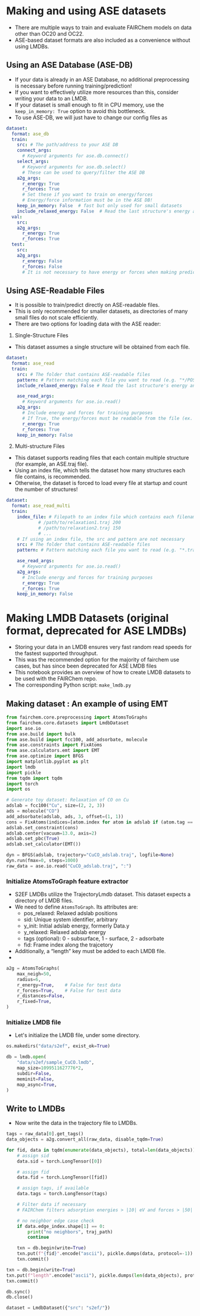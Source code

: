 # Making and using ASE datasets
* There are multiple ways to train and evaluate FAIRChem models on data other than OC20 and OC22.
* ASE-based dataset formats are also included as a convenience without using LMDBs.

## Using an ASE Database (ASE-DB)
* If your data is already in an ASE Database, no additional preprocessing is necessary before running training/prediction!
* If you want to effectively utilize more resources than this, consider writing your data to an LMDB.
* If your dataset is small enough to fit in CPU memory, use the `keep_in_memory: True` option to avoid this bottleneck.
* To use ASE-DB, we will just have to change our config files as

```yaml
dataset:
  format: ase_db
  train:
    src: # The path/address to your ASE DB
    connect_args:
      # Keyword arguments for ase.db.connect()
    select_args:
      # Keyword arguments for ase.db.select()
      # These can be used to query/filter the ASE DB
    a2g_args:
      r_energy: True
      r_forces: True
      # Set these if you want to train on energy/forces
      # Energy/force information must be in the ASE DB!
    keep_in_memory: False  # fast but only used for small datasets
    include_relaxed_energy: False  # Read the last structure's energy and save as "y_relaxed" for IS2RE
  val:
    src:
    a2g_args:
      r_energy: True
      r_forces: True
  test:
    src:
    a2g_args:
      r_energy: False
      r_forces: False
      # It is not necessary to have energy or forces when making predictions
```

## Using ASE-Readable Files
* It is possible to train/predict directly on ASE-readable files.
* This is only recommended for smaller datasets, as directories of many small files do not scale efficiently.
* There are two options for loading data with the ASE reader:

1. Single-Structure Files
* This dataset assumes a single structure will be obtained from each file.

```yaml
dataset:
  format: ase_read
  train:
    src: # The folder that contains ASE-readable files
    pattern: # Pattern matching each file you want to read (e.g. "*/POSCAR"). Search recursively with two wildcards: "**/*.cif".
    include_relaxed_energy: False # Read the last structure's energy and save as "y_relaxed" for IS2RE-Direct training

    ase_read_args:
      # Keyword arguments for ase.io.read()
    a2g_args:
      # Include energy and forces for training purposes
      # If True, the energy/forces must be readable from the file (ex. OUTCAR)
      r_energy: True
      r_forces: True
    keep_in_memory: False
```

2. Multi-structure Files
* This dataset supports reading files that each contain multiple structure (for example, an ASE.traj file).
* Using an index file, which tells the dataset how many structures each file contains, is recommended.
* Otherwise, the dataset is forced to load every file at startup and count the number of structures!

```yaml
dataset:
  format: ase_read_multi
  train:
    index_file: # Filepath to an index file which contains each filename and the number of structures in each file. e.g.:
            # /path/to/relaxation1.traj 200
            # /path/to/relaxation2.traj 150
            # ...
    # If using an index file, the src and pattern are not necessary
    src: # The folder that contains ASE-readable files
    pattern: # Pattern matching each file you want to read (e.g. "*.traj"). Search recursively with two wildcards: "**/*.xyz".

    ase_read_args:
      # Keyword arguments for ase.io.read()
    a2g_args:
      # Include energy and forces for training purposes
      r_energy: True
      r_forces: True
    keep_in_memory: False
```

# Making LMDB Datasets (original format, deprecated for ASE LMDBs)
* Storing your data in an LMDB ensures very fast random read speeds for the fastest supported throughput.
* This was the recommended option for the majority of fairchem use cases, but has since been deprecated for ASE LMDB files
* This notebook provides an overview of how to create LMDB datasets to be used with the FAIRChem repo.
* The corresponding Python script: `make_lmdb.py`

## Making dataset : An example of using EMT
```python
from fairchem.core.preprocessing import AtomsToGraphs
from fairchem.core.datasets import LmdbDataset
import ase.io
from ase.build import bulk
from ase.build import fcc100, add_adsorbate, molecule
from ase.constraints import FixAtoms
from ase.calculators.emt import EMT
from ase.optimize import BFGS
import matplotlib.pyplot as plt
import lmdb
import pickle
from tqdm import tqdm
import torch
import os

# Generate toy dataset: Relaxation of CO on Cu
adslab = fcc100("Cu", size=(2, 2, 3))
ads = molecule("CO")
add_adsorbate(adslab, ads, 3, offset=(1, 1))
cons = FixAtoms(indices=[atom.index for atom in adslab if (atom.tag == 3)])
adslab.set_constraint(cons)
adslab.center(vacuum=13.0, axis=2)
adslab.set_pbc(True)
adslab.set_calculator(EMT())

dyn = BFGS(adslab, trajectory="CuCO_adslab.traj", logfile=None)
dyn.run(fmax=0, steps=1000)
raw_data = ase.io.read("CuCO_adslab.traj", ":")
```

### Initialize AtomsToGraph feature extractor
* S2EF LMDBs utilize the TrajectoryLmdb dataset. This dataset expects a directory of LMDB files.
* We need to define `AtomsToGraph`. Its attributes are:
    + pos_relaxed: Relaxed adslab positions
    + sid: Unique system identifier, arbitrary
    + y_init: Initial adslab energy, formerly Data.y
    + y_relaxed: Relaxed adslab energy
    + tags (optional): 0 - subsurface, 1 - surface, 2 - adsorbate
	+ fid: Frame index along the trajcetory
* Additionally, a “length” key must be added to each LMDB file.
* 
```python
a2g = AtomsToGraphs(
    max_neigh=50,
    radius=6,
    r_energy=True,    # False for test data
    r_forces=True,    # False for test data
    r_distances=False,
    r_fixed=True,
)
```

### Initialize LMDB file
* Let's initialize the LMDB file, under some directory.
 
```python
os.makedirs("data/s2ef", exist_ok=True)

db = lmdb.open(
    "data/s2ef/sample_CuCO.lmdb",
    map_size=1099511627776*2,
    subdir=False,
    meminit=False,
    map_async=True,
)
```

## Write to LMDBs
* Now write the data in the trajectory file to LMDBs.

```python
tags = raw_data[0].get_tags()
data_objects = a2g.convert_all(raw_data, disable_tqdm=True)

for fid, data in tqdm(enumerate(data_objects), total=len(data_objects)):
    # assign sid
    data.sid = torch.LongTensor([0])

    # assign fid
    data.fid = torch.LongTensor([fid])

    # assign tags, if available
    data.tags = torch.LongTensor(tags)

    # Filter data if necessary
    # FAIRChem filters adsorption energies > |10| eV and forces > |50| eV/A

    # no neighbor edge case check
    if data.edge_index.shape[1] == 0:
        print("no neighbors", traj_path)
        continue

    txn = db.begin(write=True)
    txn.put(f"{fid}".encode("ascii"), pickle.dumps(data, protocol=-1))
    txn.commit()

txn = db.begin(write=True)
txn.put(f"length".encode("ascii"), pickle.dumps(len(data_objects), protocol=-1))
txn.commit()

db.sync()
db.close()

dataset = LmdbDataset({"src": "s2ef/"})
```
